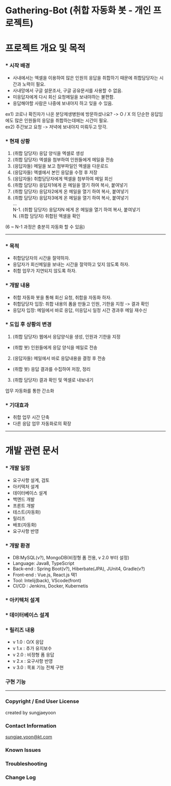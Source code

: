 # Gathering-Bot (취합 자동화 봇 - 개인 프로젝트)


# 프로젝트 개요 및 목적

### * 시작 배경
 - 사내에서는 엑셀을 이용하여 많은 인원의 응답을 취합하기 때문에 취합담당자는 시간과 노력이 필요.    
 - 사내망에서 구글 설문조사, 구글 공유문서를 사용할 수 없음.  
 - 미응답자에게 다시 회신 요청메일을 보내야하는 불편함.
 - 응답해야할 사람은 나중에 보내야지 하고 잊을 수 있음.
 
 
  ex1) 코로나 확진자가 나온 분당제생병원에 방문하셨나요? -> O / X 의 단순한 응답임에도 많은 인원들의 응답을 취합하는데에는 시간이 필요.  
  ex2) 주간보고 요청 -> 저녁에 보내야지 미뤄두고 망각.
  
  
### * 현재 상황 
   1. (취합 담당자) 응답 양식을 엑셀로 생성  
   2. (취합 담당자) 엑셀을 첨부하여 인원들에게 메일을 전송  
   3. (응답자들) 메일을 보고 첨부파일인 엑셀을 다운로드  
   4. (응답자들) 엑셀에서 본인 응답을 수정 후 저장  
   5. (응답자들) 취합담당자에게 엑셀을 첨부하여 메일 회신  
   6. (취합 담당자) 응답자1에게 온 메일을 열기 하여 복사, 붙여넣기  
   7. (취합 담당자) 응답자2에게 온 메일을 열기 하여 복사, 붙여넣기  
   8. (취합 담당자) 응답자3에게 온 메일을 열기 하여 복사, 붙여넣기  
                         ...  
N-1. (취합 담당자) 응답자N 에게 온 메일을 열기 하여 복사, 붙여넣기  
N. (취합 담당자) 취합된 엑셀을 확인
    
  (6 ~ N-1 과정은 충분히 자동화 할 수 있음)
  
---

### * 목적
 - 취합담당자의 시간을 절약하자.
 - 응답자가 회신메일을 보내는 시간을 절약하고 잊지 않도록 하자.
 - 취합 업무가 지연되지 않도록 하자.

### * 개발 내용
 - 취합 자동화 봇을 통해 회신 요청, 취합을 자동화 하자.
 - 취합담당자 입장: 취합 내용의 폼을 만들고 인원, 기한을 지정 -> 결과 확인
 - 응답자 입장: 메일에서 바로 응답, 미응답시 일정 시간 경과후 메일 재수신

### * 도입 후 상황의 변경
 1. (취합 담당자) 웹에서 응답양식을 생성, 인원과 기한을 지정
 -  (취합 봇) 인원들에게 응답 양식을 메일로 전송
 2. (응답자들) 메일에서 바로 응답내용을 결정 후 전송
 -  (취합 봇) 응답 결과를 수집하여 저장, 정리
 3. (취합 담당자) 결과 확인 및 엑셀로 내보내기
 
 업무 자동화를 통한 간소화

### * 기대효과
- 취합 업무 시간 단축
- 다른 응답 업무 자동화로의 확장

---

# 개발 관련 문서

### * 개발 일정
 - 요구사항 설계, 검토
 - 아키텍처 설계
 - 데이터베이스 설계
 - 백엔드 개발
 - 프론트 개발
 - 테스트(자동화)
 - 릴리즈
 - 배포(자동화)
 - 요구사항 반영

### * 개발 환경
 - DB:MySQL(v?), MongoDB(비정형 폼 전용, v 2.0 부터 설정)
 - Language: Java8, TypeScript
 - Back-end : Spring Boot(v?), Hiberbate(JPA), JUnit4, Gradle(v?)
 - Front-end : Vue.js, React.js 택1
 - Tool: Intelij(back), VScode(front)
 - CI/CD : Jenkins, Docker, Kubernetis

### * 아키텍처 설계

### * 데이터베이스 설계

### * 릴리즈 내용
 - v 1.0 : O/X 응답
 - v 1.x : 추가 유지보수
 - v 2.0 : 비정형 폼 응답
 - v 2.x : 요구사항 반영
 - v 3.0 : 목표 기능 전체 구현
 
 ### 구현 기능

---

### Copyright / End User License
 created by sungjaeyoon  
 
### Contact Information

 sungjae.yoon@kt.com  

### Known Issues

### Troubleshooting

### Change Log

